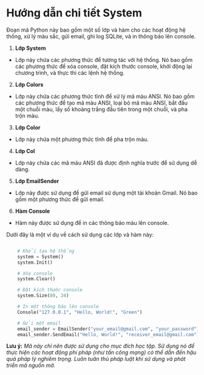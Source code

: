 # Hướng dẫn chi tiết System

Đoạn mã Python này bao gồm một số lớp và hàm cho các hoạt động hệ thống, xử lý màu sắc, gửi email, ghi log SQLite, và in thông báo lên console.

1. **Lớp System**
- Lớp này chứa các phương thức để tương tác với hệ thống. Nó bao gồm các phương thức để xóa console, đặt kích thước console, khởi động lại chương trình, và thực thi các lệnh hệ thống.

2. **Lớp Colors**
- Lớp này chứa các phương thức tĩnh để xử lý mã màu ANSI. Nó bao gồm các phương thức để tạo mã màu ANSI, loại bỏ mã màu ANSI, bắt đầu một chuỗi màu, lấy số khoảng trắng đầu tiên trong một chuỗi, và pha trộn màu.

3. **Lớp Color**
- Lớp này chứa một phương thức tĩnh để pha trộn màu.

4. **Lớp Col**
- Lớp này chứa các mã màu ANSI đã được định nghĩa trước để sử dụng dễ dàng.

5. **Lớp EmailSender**
- Lớp này được sử dụng để gửi email sử dụng một tài khoản Gmail. Nó bao gồm một phương thức để gửi email.

6. **Hàm Console**
- Hàm này được sử dụng để in các thông báo màu lên console.

Dưới đây là một ví dụ về cách sử dụng các lớp và hàm này:

```python

    # Khởi tạo hệ thống
    system = System()
    system.Init()

    # Xóa console
    system.Clear()

    # Đặt kích thước console
    system.Size(80, 24)

    # In một thông báo lên console
    Console("127.0.0.1", "Hello, World!", "Green")

    # Gửi một email
    email_sender = EmailSender("your_email@gmail.com", "your_password")
    email_sender.SendEmail("Hello, World!", "receiver_email@gmail.com")
```

**Lưu ý:** *Mã này chỉ nên được sử dụng cho mục đích học tập. Sử dụng nó để thực hiện các hoạt động phi pháp (như tấn công mạng) có thể dẫn đến hậu quả pháp lý nghiêm trọng. Luôn tuân thủ pháp luật khi sử dụng và phát triển mã nguồn mở.*